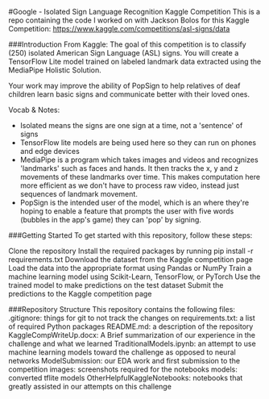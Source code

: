 #Google - Isolated Sign Language Recognition Kaggle Competition
This is a repo containing the code I worked on with Jackson Bolos for this Kaggle Competition:
https://www.kaggle.com/competitions/asl-signs/data

###Introduction
From Kaggle:
The goal of this competition is to classify (250) isolated American Sign Language (ASL) signs. You will create a TensorFlow Lite model trained on labeled landmark data extracted using the MediaPipe Holistic Solution.

Your work may improve the ability of PopSign to help relatives of deaf children learn basic signs and communicate better with their loved ones.

Vocab & Notes:
- Isolated means the signs are one sign at a time, not a 'sentence' of signs
- TensorFlow lite models are being used here so they can run on phones and edge devices
- MediaPipe is a program which takes images and videos and recognizes 'landmarks' such as faces and hands. It then tracks the x, y and z movements of these landmarks over time. This makes computation here more efficient as we don't have to process raw video, instead just sequences of landmark movement.
- PopSign is the intended user of the model, which is an where they're hoping to enable a feature that prompts the user with five words (bubbles in the app's game) they can 'pop' by signing. 

###Getting Started
To get started with this repository, follow these steps:

Clone the repository
Install the required packages by running pip install -r requirements.txt
Download the dataset from the Kaggle competition page
Load the data into the appropriate format using Pandas or NumPy
Train a machine learning model using Scikit-Learn, TensorFlow, or PyTorch
Use the trained model to make predictions on the test dataset
Submit the predictions to the Kaggle competition page

###Repository Structure
This repository contains the following files:
.gitignore: things for git to not track the changes on
requirements.txt: a list of required Python packages
README.md: a description of the repository
KaggleCompWriteUp.docx: A Brief summarization of our experience in the challenge and what we learned
TraditionalModels.ipynb: an attempt to use machine learning models toward the challenge as opposed to neural networks
ModelSubmission: our EDA work and first submission to the competition
images: screenshots required for the notebooks
models: converted tflite models
OtherHelpfulKaggleNotebooks: notebooks that greatly assisted in our attempts on this challenge
